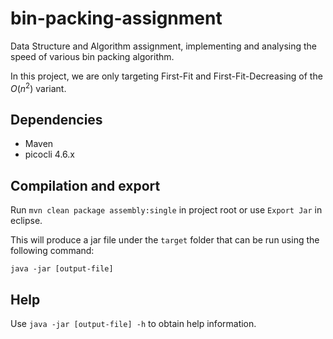 # bin-packing-assignment

Data Structure and Algorithm assignment, implementing and analysing the speed of various bin packing algorithm.

In this project, we are only targeting First-Fit and First-Fit-Decreasing of the $O(n^2)$ variant.

## Dependencies

- Maven
- picocli 4.6.x

## Compilation and export

Run `mvn clean package assembly:single` in project root or use `Export Jar` in eclipse.

This will produce a jar file under the `target` folder that can be run using the following command:

`java -jar [output-file]`

## Help

Use `java -jar [output-file] -h` to obtain help information.
